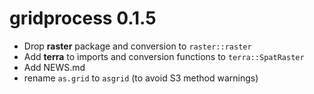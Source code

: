 # gridprocess 0.1.5

* Drop **raster** package and conversion to `raster::raster` 
* Add **terra** to imports and conversion functions to `terra::SpatRaster`
* Add NEWS.md 
* rename `as.grid` to `asgrid`  (to avoid S3 method warnings)
